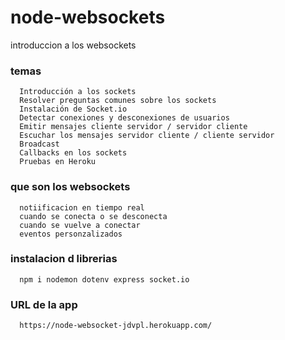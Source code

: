 # node-websockets
introduccion a los websockets


### temas 

```
  Introducción a los sockets
  Resolver preguntas comunes sobre los sockets
  Instalación de Socket.io
  Detectar conexiones y desconexiones de usuarios
  Emitir mensajes cliente servidor / servidor cliente
  Escuchar los mensajes servidor cliente / cliente servidor
  Broadcast
  Callbacks en los sockets
  Pruebas en Heroku
```

### que son los websockets

```
  notiificacion en tiempo real 
  cuando se conecta o se desconecta
  cuando se vuelve a conectar
  eventos personzalizados

```

### instalacion d librerias

```
  npm i nodemon dotenv express socket.io
```

### URL de la app

```
  https://node-websocket-jdvpl.herokuapp.com/
```